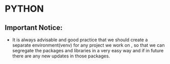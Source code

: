 # PYTHON




## Important Notice:
- It is always advisable and good practice that we should create a separate environment(venv) for any project we work on , so that we can segregate the packages and libraries in a very easy way and if in future there are any new updates in those packages.